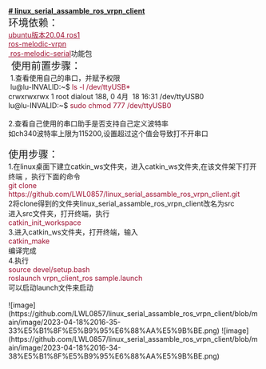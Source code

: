 <div><b><u># linux_serial_assamble_ros_vrpn_client</u></b><br /><span style="font-size: 20px;">环境依赖：</span><br /><span style="color: rgb(158, 15, 48);"><u>ubuntu版本20.04 ros1</u><br /><span style="background-color: rgb(255, 255, 255);"><u>ros-melodic-vrpn</u><br /><u>&nbsp;ros-melodic-serial</u></span></span>功能包<br /><span style="font-size: 20px;">&nbsp;使用前置步骤：</span><br />&nbsp;1.查看使用自己的串口，并赋予权限<br />&nbsp;lu@lu-INVALID:~$<span style="color: rgb(158, 15, 48);"> ls -l /dev/ttyUSB*</span><br />crwxrwxrwx 1 root dialout 188, 0 4月&nbsp; 18 16:31 /dev/ttyUSB0<br />lu@lu-INVALID:~$ <span style="color: rgb(158, 15, 48);">sudo chmod 777 /dev/ttyUSB0</span></div><div><br /></div><div>2.查看自己使用的串口助手是否支持自己定义波特率<br />如ch340波特率上限为115200,设置超过这个值会导致打不开串口<br />&nbsp;&nbsp;&nbsp;&nbsp;&nbsp;&nbsp;&nbsp; <br /><span style="font-size: 20px;">使用步骤：</span><br />1.在linux桌面下建立catkin_ws文件夹，进入catkin_ws文件夹,在该文件架下打开终端 ，执行下面的命令<br /><span style="color: rgb(158, 15, 48);">git clone https://github.com/LWL0857/linux_serial_assamble_ros_vrpn_client.git</span><br />2将clone得到的文件夹linux_serial_assamble_ros_vrpn_client改名为src<br />进入src文件夹，打开终端，执行<br /><span style="color: rgb(158, 15, 48);">catkin_init_workspace</span><br />3.进入catkin_ws文件夹，打开终端，输入<br /><span style="color: rgb(158, 15, 48);">catkin_make</span><br />编译完成<br />4.执行<br /><span style="color: rgb(158, 15, 48);">source devel/setup.bash<br />roslaunch vrpn_client_ros sample.launch</span><br />可以启动launch文件来启动<br /><br /></div>
![image](https://github.com/LWL0857/linux_serial_assamble_ros_vrpn_client/blob/main/image/2023-04-18%2016-35-33%E5%B1%8F%E5%B9%95%E6%88%AA%E5%9B%BE.png)
![image](https://github.com/LWL0857/linux_serial_assamble_ros_vrpn_client/blob/main/image/2023-04-18%2016-34-38%E5%B1%8F%E5%B9%95%E6%88%AA%E5%9B%BE.png)

